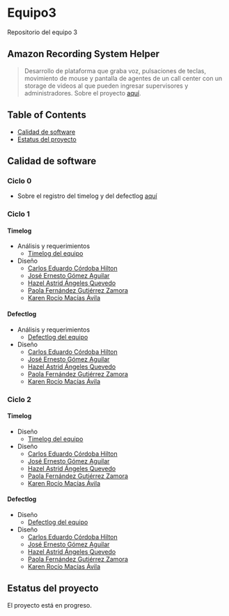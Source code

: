 # Equipo3
Repositorio del equipo 3
## Amazon Recording System Helper
> Desarrollo de plataforma que graba voz, pulsaciones de teclas, movimiento de mouse y pantalla de agentes de un call center con un storage de videos al que pueden ingresar supervisores y administradores.
> Sobre el proyecto [aquí](https://drive.google.com/file/d/1IXOJk660n73o6-zI0VxidVyq16ES7kq3/view?usp=sharing).
## Table of Contents
* [Calidad de software](#calidad-software)
* [Estatus del proyecto](#estatus-proyecto)
## Calidad de software

### Ciclo 0
* Sobre el registro del timelog y del defectlog [aquí](https://drive.google.com/file/d/1iRao2MyTk604A0ii39cE0BWNFr_WDbHV/view?usp=sharing) 

### Ciclo 1

#### Timelog
   * Análisis y requerimientos
      * [Timelog del equipo](https://docs.google.com/spreadsheets/d/13DvwayOc72XHC_vxIZaL48jOF_YHVGM6/edit#gid=1756650421)
   * Diseño 
      * [Carlos Eduardo Córdoba Hilton](https://docs.google.com/spreadsheets/d/1Vy7GwRVzHUnCqpMkoJZ0F4f3nlCesrqq/edit#gid=1756650421)
      * [José Ernesto Gómez Aguilar](https://docs.google.com/spreadsheets/d/1-1zaehYuNn9-b5hrJj7F9s1YLTfoOaGZ/edit#gid=1756650421)
      * [Hazel Astrid Ángeles Quevedo](https://docs.google.com/spreadsheets/d/1tb0w2vweLYr_HS_ra0OPoAjo1EGI7pQH/edit#gid=1756650421)
      * [Paola Fernández Gutiérrez Zamora](https://docs.google.com/spreadsheets/d/1ktxPQuKZkIoh1DWvXK5oTmZT2UPSV4I_/edit#gid=1756650421)
      * [Karen Rocío Macías Ávila](https://docs.google.com/spreadsheets/d/1-YqQs90hvGYxClA5NVurbzn5-WhqbHlk/edit#gid=1756650421)
      
#### Defectlog
   * Análisis y requerimientos
      * [Defectlog del equipo](https://docs.google.com/spreadsheets/d/13DvwayOc72XHC_vxIZaL48jOF_YHVGM6/edit#gid=658494084)
   * Diseño 
      * [Carlos Eduardo Córdoba Hilton](https://docs.google.com/spreadsheets/d/1Vy7GwRVzHUnCqpMkoJZ0F4f3nlCesrqq/edit#gid=658494084)
      * [José Ernesto Gómez Aguilar](https://docs.google.com/spreadsheets/d/1-1zaehYuNn9-b5hrJj7F9s1YLTfoOaGZ/edit#gid=658494084)
      * [Hazel Astrid Ángeles Quevedo](https://docs.google.com/spreadsheets/d/1tb0w2vweLYr_HS_ra0OPoAjo1EGI7pQH/edit#gid=658494084)
      * [Paola Fernández Gutiérrez Zamora](https://docs.google.com/spreadsheets/d/1ktxPQuKZkIoh1DWvXK5oTmZT2UPSV4I_/edit#gid=658494084)
      * [Karen Rocío Macías Ávila](https://docs.google.com/spreadsheets/d/1-YqQs90hvGYxClA5NVurbzn5-WhqbHlk/edit#gid=658494084)

### Ciclo 2

#### Timelog
   * Diseño
      * [Timelog del equipo](https://docs.google.com/spreadsheets/d/11LXtLuLkQCq-8IPu879_biRboKJq0ChV/edit#gid=1756650421)
   * Diseño 
      * [Carlos Eduardo Córdoba Hilton](https://docs.google.com/spreadsheets/d/1Vy7GwRVzHUnCqpMkoJZ0F4f3nlCesrqq/edit#gid=1756650421)
      * [José Ernesto Gómez Aguilar](https://docs.google.com/spreadsheets/d/1-1zaehYuNn9-b5hrJj7F9s1YLTfoOaGZ/edit#gid=1756650421)
      * [Hazel Astrid Ángeles Quevedo](https://docs.google.com/spreadsheets/d/1tb0w2vweLYr_HS_ra0OPoAjo1EGI7pQH/edit#gid=1756650421)
      * [Paola Fernández Gutiérrez Zamora](https://docs.google.com/spreadsheets/d/1ktxPQuKZkIoh1DWvXK5oTmZT2UPSV4I_/edit#gid=1756650421)
      * [Karen Rocío Macías Ávila](https://docs.google.com/spreadsheets/d/1-YqQs90hvGYxClA5NVurbzn5-WhqbHlk/edit#gid=1756650421)
      
#### Defectlog
   * Diseño
      * [Defectlog del equipo](https://docs.google.com/spreadsheets/d/11LXtLuLkQCq-8IPu879_biRboKJq0ChV/edit#gid=658494084)
   * Diseño 
      * [Carlos Eduardo Córdoba Hilton](https://docs.google.com/spreadsheets/d/1Vy7GwRVzHUnCqpMkoJZ0F4f3nlCesrqq/edit#gid=658494084)
      * [José Ernesto Gómez Aguilar](https://docs.google.com/spreadsheets/d/1-1zaehYuNn9-b5hrJj7F9s1YLTfoOaGZ/edit#gid=658494084)
      * [Hazel Astrid Ángeles Quevedo](https://docs.google.com/spreadsheets/d/1tb0w2vweLYr_HS_ra0OPoAjo1EGI7pQH/edit#gid=658494084)
      * [Paola Fernández Gutiérrez Zamora](https://docs.google.com/spreadsheets/d/1ktxPQuKZkIoh1DWvXK5oTmZT2UPSV4I_/edit#gid=658494084)
      * [Karen Rocío Macías Ávila](https://docs.google.com/spreadsheets/d/1-YqQs90hvGYxClA5NVurbzn5-WhqbHlk/edit#gid=658494084)

## Estatus del proyecto
El proyecto está en progreso.
